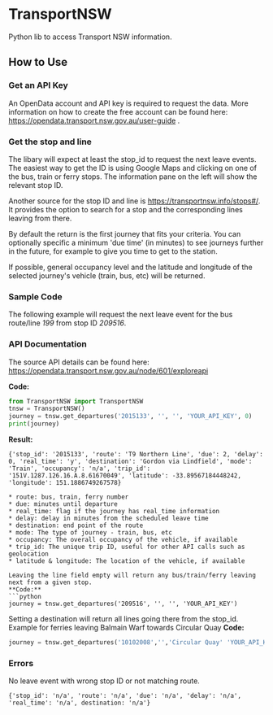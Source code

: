# TransportNSW
Python lib to access Transport NSW information.

## How to Use

### Get an API Key
An OpenData account and API key is required to request the data. More information on how to create the free account can be found here:
https://opendata.transport.nsw.gov.au/user-guide .

### Get the stop and line
The libary will expect at least the stop_id to request the next leave events. The easiest way to get the ID is using Google Maps and clicking on one of the bus, train or ferry stops. The information pane on the left will show the relevant stop ID.

Another source for the stop ID and line is  https://transportnsw.info/stops#/. It provides the option to search for a stop and the corresponding lines leaving from there. 

By default the return is the first journey that fits your criteria.  You can optionally specific a minimum 'due time' (in minutes) to see journeys further in the future, for example to give you time to get to the station.

If possible, general occupancy level and the latitude and longitude of the selected journey's vehicle (train, bus, etc) will be returned.

### Sample Code
The following example will request the next leave event for the bus route/line *199* from stop ID *209516*.

### API Documentation
The source API details can be found here: https://opendata.transport.nsw.gov.au/node/601/exploreapi

**Code:**
```python
from TransportNSW import TransportNSW
tnsw = TransportNSW()
journey = tnsw.get_departures('2015133', '', '', 'YOUR_API_KEY', 0)
print(journey)
```
**Result:**
```
{'stop_id': '2015133', 'route': 'T9 Northern Line', 'due': 2, 'delay': 0, 'real_time': 'y', 'destination': 'Gordon via Lindfield', 'mode': 'Train', 'occupancy': 'n/a', 'trip_id': '151V.1287.126.16.A.8.61670049', 'latitude': -33.89567184448242, 'longitude': 151.1886749267578}

* route: bus, train, ferry number
* due: minutes until departure
* real_time: flag if the journey has real_time information
* delay: delay in minutes from the scheduled leave time
* destination: end point of the route
* mode: The type of journey - train, bus, etc
* occupancy: The overall occupancy of the vehicle, if available
* trip_id: The unique trip ID, useful for other API calls such as geolocation
* latitude & longitude: The location of the vehicle, if available

Leaving the line field empty will return any bus/train/ferry leaving next from a given stop.
**Code:**
```python
journey = tnsw.get_departures('209516', '', '', 'YOUR_API_KEY')
```

Setting a destination will return all lines going there from the stop_id. Example for ferries leaving Balmain Warf towards Circular Quay 
**Code:**
```python
journey = tnsw.get_departures('10102008','','Circular Quay' 'YOUR_API_KEY')
```

### Errors
No leave event with wrong stop ID or not matching route.
```
{'stop_id': 'n/a', 'route': 'n/a', 'due': 'n/a', 'delay': 'n/a', 'real_time': 'n/a', destination: 'n/a'}
```
